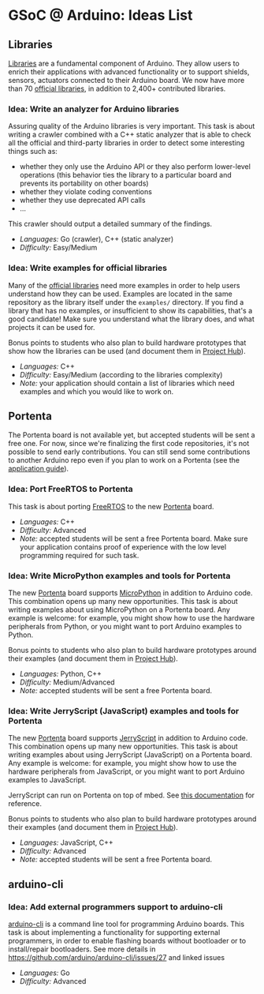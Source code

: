 # GSoC @ Arduino: Ideas List

## Libraries

[Libraries](https://www.arduino.cc/en/reference/libraries) are a fundamental component of Arduino. They allow users to enrich their applications with advanced functionality or to support shields, sensors, actuators connected to their Arduino board.
We now have more than 70 [official libraries](https://github.com/arduino-libraries), in addition to 2,400+ contributed libraries.

### Idea: Write an analyzer for Arduino libraries

Assuring quality of the Arduino libraries is very important. This task is about writing a crawler combined with a C++ static analyzer that is able to check all the official and third-party libraries in order to detect some interesting things such as:

* whether they only use the Arduino API or they also perform lower-level operations (this behavior ties the library to a particular board and prevents its portability on other boards)
* whether they violate coding conventions
* whether they use deprecated API calls
* ...

This crawler should output a detailed summary of the findings.

* *Languages:* Go (crawler), C++ (static analyzer)
* *Difficulty:* Easy/Medium

### Idea: Write examples for official libraries

Many of the [official libraries](https://github.com/arduino-libraries) need more examples in order to help users understand how they can be used. Examples are located in the same repository as the library itself under the `examples/` directory. If you find a library that has no examples, or insufficient to show its capabilities, that's a good candidate! Make sure you understand what the library does, and what projects it can be used for.

Bonus points to students who also plan to build hardware prototypes that show how the libraries can be used (and document them in [Project Hub](https://create.arduino.cc/projecthub)).

* *Languages:* C++
* *Difficulty:* Easy/Medium (according to the libraries complexity)
* *Note:* your application should contain a list of libraries which need examples and which you would like to work on.

## Portenta

The Portenta board is not available yet, but accepted students will be sent a free one. For now, since we're finalizing the first code repositories, it's not possible to send early contributions. You can still send some contributions to another Arduino repo even if you plan to work on a Portenta (see the [application guide](how-to-apply.md)).

### Idea: Port FreeRTOS to Portenta

This task is about porting [FreeRTOS](https://www.freertos.org) to the new [Portenta](https://www.arduino.cc/pro/hardware/product/portenta-h7) board.

* *Languages:* C++
* *Difficulty:* Advanced
* *Note:* accepted students will be sent a free Portenta board. Make sure your application contains proof of experience with the low level programming required for such task.

### Idea: Write MicroPython examples and tools for Portenta

The new [Portenta](https://www.arduino.cc/pro/hardware/product/portenta-h7) board supports [MicroPython](https://micropython.org) in addition to Arduino code. This combination opens up many new opportunities. This task is about writing examples about using MicroPython on a Portenta board. Any example is welcome: for example, you might show how to use the hardware peripherals from Python, or you might want to port Arduino examples to Python.

Bonus points to students who also plan to build hardware prototypes around their examples (and document them in [Project Hub](https://create.arduino.cc/projecthub)).

* *Languages:* Python, C++
* *Difficulty:* Medium/Advanced
* *Note:* accepted students will be sent a free Portenta board.

### Idea: Write JerryScript (JavaScript) examples and tools for Portenta

The new [Portenta](https://www.arduino.cc/pro/hardware/product/portenta-h7) board supports [JerryScript](https://jerryscript.net) in addition to Arduino code. This combination opens up many new opportunities. This task is about writing examples about using JerryScript (JavaScript) on a Portenta board. Any example is welcome: for example, you might show how to use the hardware peripherals from JavaScript, or you might want to port Arduino examples to JavaScript.

JerryScript can run on Portenta on top of mbed. See [this documentation](https://os.mbed.com/javascript-on-mbed/) for reference.

Bonus points to students who also plan to build hardware prototypes around their examples (and document them in [Project Hub](https://create.arduino.cc/projecthub)).

* *Languages:* JavaScript, C++
* *Difficulty:* Advanced
* *Note:* accepted students will be sent a free Portenta board.

## arduino-cli

### Idea: Add external programmers support to arduino-cli

[arduino-cli](https://github.com/arduino/arduino-cli) is a command line tool for programming Arduino boards. This task is about implementing a functionality for supporting external programmers, in order to enable flashing boards without bootloader or to install/repair bootloaders.
See more details in https://github.com/arduino/arduino-cli/issues/27 and linked issues

* *Languages:* Go
* *Difficulty:* Advanced
